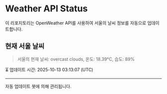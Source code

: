 
# Weather API Status

이 리포지토리는 OpenWeather API를 사용하여 서울의 날씨 정보를 자동으로 업데이트합니다.

## 현재 서울 날씨
> 서울의 현재 날씨: overcast clouds, 온도: 18.39°C, 습도: 89%

⏳ 업데이트 시간: 2025-10-13 03:13:07 (UTC)

---
자동 업데이트 봇에 의해 관리됩니다.

